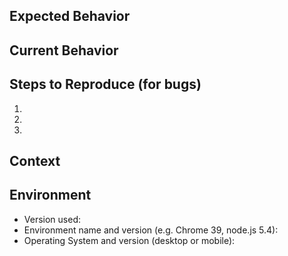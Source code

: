 <!--- Provide a general summary of the issue in the Title above -->

## Expected Behavior
<!--- If you're describing a bug, tell us what should happen. If you're suggesting a change/improvement, tell us how it should work -->

## Current Behavior
<!--- If describing a bug, tell us what happens instead of the expected behavior. If suggesting a change/improvement, explain the difference from current behavior. Screenshots (where appropriate) more than welcome! -->

## Steps to Reproduce (for bugs)
<!--- Provide a link to a live example, or an unambiguous set of steps to reproduce this bug. Include code to reproduce, if relevant -->
1.
2.
3.

## Context
<!--- How has this issue affected you? What are you trying to accomplish? Providing context helps us come up with a solution that is most useful in the real world -->

## Environment
<!--- Include as many relevant details about the environment you experienced the bug in -->
* Version used:
* Environment name and version (e.g. Chrome 39, node.js 5.4):
* Operating System and version (desktop or mobile):